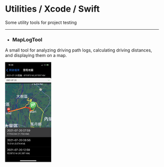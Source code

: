 # Utilities / Xcode / Swift

Some utility tools for project testing



---

* ### MapLogTool

A small tool for analyzing driving path logs, calculating driving distances, and displaying them on a map.

<img src="MapLogTool/DemoImages/IMG_9601.PNG" width="30%" height="30%" />
